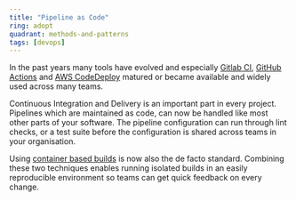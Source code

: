 ```yaml
---
title: "Pipeline as Code"
ring: adopt
quadrant: methods-and-patterns
tags: [devops]
---
```


In the past years many tools have evolved and especially [Gitlab CI](https://docs.gitlab.com/ee/ci/),
[GitHub Actions](https://github.com/features/actions) and [AWS CodeDeploy](https://aws.amazon.com/de/codedeploy/)
matured or became available and widely used across many teams.

Continuous Integration and Delivery is an important part in every project. Pipelines which are maintained as code, can
now be handled like most other parts of your software. The pipeline configuration can run through lint checks, or a test
suite before the configuration is shared across teams in your organisation.

Using [container based builds](https://www.DCX.com/techradar/methods-and-patterns/container-based-builds.html) is now
also the de facto standard. Combining these two techniques enables running isolated builds in an easily reproducible
environment so teams can get quick feedback on every change.
